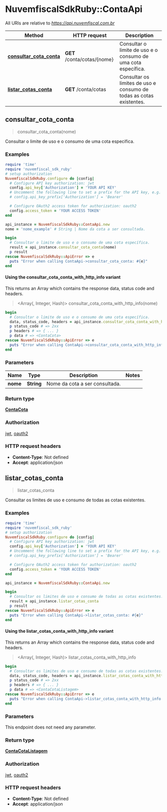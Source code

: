 # NuvemfiscalSdkRuby::ContaApi

All URIs are relative to *https://api.nuvemfiscal.com.br*

| Method | HTTP request | Description |
| ------ | ------------ | ----------- |
| [**consultar_cota_conta**](ContaApi.md#consultar_cota_conta) | **GET** /conta/cotas/{nome} | Consultar o limite de uso e o consumo de uma cota específica. |
| [**listar_cotas_conta**](ContaApi.md#listar_cotas_conta) | **GET** /conta/cotas | Consultar os limites de uso e consumo de todas as cotas existentes. |


## consultar_cota_conta

> <ContaCota> consultar_cota_conta(nome)

Consultar o limite de uso e o consumo de uma cota específica.

### Examples

```ruby
require 'time'
require 'nuvemfiscal_sdk_ruby'
# setup authorization
NuvemfiscalSdkRuby.configure do |config|
  # Configure API key authorization: jwt
  config.api_key['Authorization'] = 'YOUR API KEY'
  # Uncomment the following line to set a prefix for the API key, e.g. 'Bearer' (defaults to nil)
  # config.api_key_prefix['Authorization'] = 'Bearer'

  # Configure OAuth2 access token for authorization: oauth2
  config.access_token = 'YOUR ACCESS TOKEN'
end

api_instance = NuvemfiscalSdkRuby::ContaApi.new
nome = 'nome_example' # String | Nome da cota a ser consultada.

begin
  # Consultar o limite de uso e o consumo de uma cota específica.
  result = api_instance.consultar_cota_conta(nome)
  p result
rescue NuvemfiscalSdkRuby::ApiError => e
  puts "Error when calling ContaApi->consultar_cota_conta: #{e}"
end
```

#### Using the consultar_cota_conta_with_http_info variant

This returns an Array which contains the response data, status code and headers.

> <Array(<ContaCota>, Integer, Hash)> consultar_cota_conta_with_http_info(nome)

```ruby
begin
  # Consultar o limite de uso e o consumo de uma cota específica.
  data, status_code, headers = api_instance.consultar_cota_conta_with_http_info(nome)
  p status_code # => 2xx
  p headers # => { ... }
  p data # => <ContaCota>
rescue NuvemfiscalSdkRuby::ApiError => e
  puts "Error when calling ContaApi->consultar_cota_conta_with_http_info: #{e}"
end
```

### Parameters

| Name | Type | Description | Notes |
| ---- | ---- | ----------- | ----- |
| **nome** | **String** | Nome da cota a ser consultada. |  |

### Return type

[**ContaCota**](ContaCota.md)

### Authorization

[jwt](../README.md#jwt), [oauth2](../README.md#oauth2)

### HTTP request headers

- **Content-Type**: Not defined
- **Accept**: application/json


## listar_cotas_conta

> <ContaCotaListagem> listar_cotas_conta

Consultar os limites de uso e consumo de todas as cotas existentes.

### Examples

```ruby
require 'time'
require 'nuvemfiscal_sdk_ruby'
# setup authorization
NuvemfiscalSdkRuby.configure do |config|
  # Configure API key authorization: jwt
  config.api_key['Authorization'] = 'YOUR API KEY'
  # Uncomment the following line to set a prefix for the API key, e.g. 'Bearer' (defaults to nil)
  # config.api_key_prefix['Authorization'] = 'Bearer'

  # Configure OAuth2 access token for authorization: oauth2
  config.access_token = 'YOUR ACCESS TOKEN'
end

api_instance = NuvemfiscalSdkRuby::ContaApi.new

begin
  # Consultar os limites de uso e consumo de todas as cotas existentes.
  result = api_instance.listar_cotas_conta
  p result
rescue NuvemfiscalSdkRuby::ApiError => e
  puts "Error when calling ContaApi->listar_cotas_conta: #{e}"
end
```

#### Using the listar_cotas_conta_with_http_info variant

This returns an Array which contains the response data, status code and headers.

> <Array(<ContaCotaListagem>, Integer, Hash)> listar_cotas_conta_with_http_info

```ruby
begin
  # Consultar os limites de uso e consumo de todas as cotas existentes.
  data, status_code, headers = api_instance.listar_cotas_conta_with_http_info
  p status_code # => 2xx
  p headers # => { ... }
  p data # => <ContaCotaListagem>
rescue NuvemfiscalSdkRuby::ApiError => e
  puts "Error when calling ContaApi->listar_cotas_conta_with_http_info: #{e}"
end
```

### Parameters

This endpoint does not need any parameter.

### Return type

[**ContaCotaListagem**](ContaCotaListagem.md)

### Authorization

[jwt](../README.md#jwt), [oauth2](../README.md#oauth2)

### HTTP request headers

- **Content-Type**: Not defined
- **Accept**: application/json

